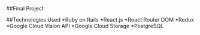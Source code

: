 ##Final Project

##Technologies Used
*Ruby on Rails
*React.js
  *React Router DOM
*Redux
*Google Cloud Vision API
*Google Cloud Storage
*PostgreSQL

